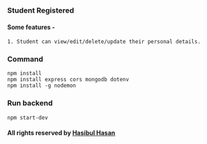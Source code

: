 ###   Student Registered

####    Some features -
```
1. Student can view/edit/delete/update their personal details.
```

###    Command
```
npm install
npm install express cors mongodb dotenv
npm install -g nodemon 
```

###  Run backend
```
npm start-dev
```
#### All rights reserved by <a href='hasibul-hasan.netlify.com'>Hasibul Hasan<a>